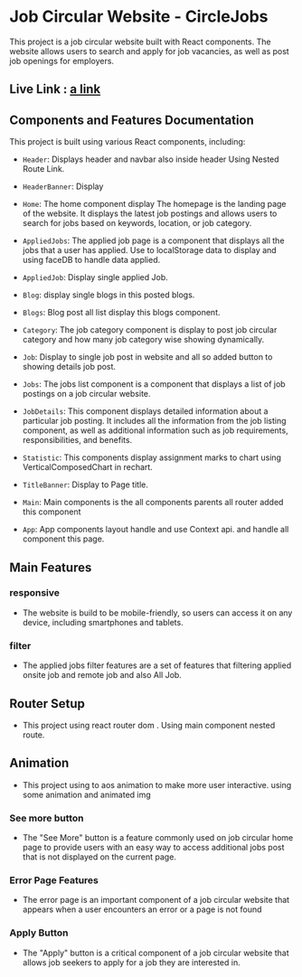 # Job Circular Website - CircleJobs

This project is a job circular website built with React components. The website allows users to search and apply for job vacancies, as well as post job openings for employers.

## Live Link : [a link](https://circle-jobs-sm.netlify.app/)

## Components and Features Documentation

This project is built using various React components, including:

- `Header`: Displays header and navbar also inside header Using Nested Route Link.
- `HeaderBanner`: Display
- `Home`: The home component display The homepage is the landing page of the website. It displays the latest job postings and allows users to search for jobs based on keywords, location, or job category.

- `AppliedJobs`: The applied job page is a component that displays all the jobs that a user has applied. Use to localStorage data to display and using faceDB to handle data applied.
- `AppliedJob`: Display single applied Job.
- `Blog`: display single blogs in this posted blogs.
- `Blogs`: Blog post all list display this blogs component.
- `Category`: The job category component is display to post job circular category and how many job category wise showing dynamically.
- `Job`: Display to single job post in website and all so added button to showing details job post.
- `Jobs`: The jobs list component is a component that displays a list of job postings on a job circular website.

- `JobDetails`: This component displays detailed information about a particular job posting. It includes all the information from the job listing component, as well as additional information such as job requirements, responsibilities, and benefits.

- `Statistic`: This components display assignment marks to chart using VerticalComposedChart in rechart.
- `TitleBanner`: Display to Page title.
- `Main`: Main components is the all components parents all router added this component
- `App`: App components layout handle and use Context api. and handle all component this page.

## Main Features

### responsive

- The website is build to be mobile-friendly, so users can access it on any device, including smartphones and tablets.

### filter

- The applied jobs filter features are a set of features that filtering applied onsite job and remote job and also All Job.

## Router Setup

- This project using react router dom . Using main component nested route.

## Animation

- This project using to aos animation to make more user interactive. using some animation and animated img

### See more button

- The "See More" button is a feature commonly used on job circular home page to provide users with an easy way to access additional jobs post that is not displayed on the current page.

### Error Page Features

- The error page is an important component of a job circular website that appears when a user encounters an error or a page is not found

### Apply Button

- The "Apply" button is a critical component of a job circular website that allows job seekers to apply for a job they are interested in.
